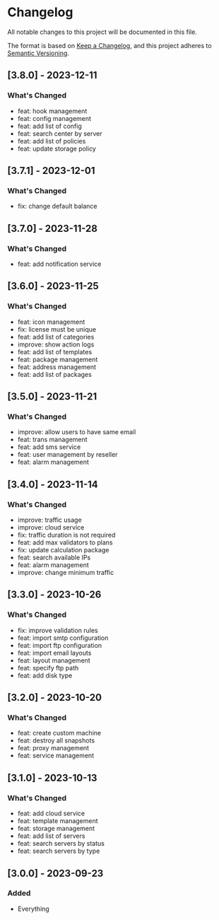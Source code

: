 # Changelog

All notable changes to this project will be documented in this file.

The format is based on [Keep a Changelog](https://keepachangelog.com/en/1.0.0/),
and this project adheres to [Semantic Versioning](https://semver.org/spec/v2.0.0.html).

## [3.8.0] - 2023-12-11

### What's Changed

- feat: hook management
- feat: config management
- feat: add list of config
- feat: search center by server
- feat: add list of policies
- feat: update storage policy

## [3.7.1] - 2023-12-01

### What's Changed

- fix: change default balance

## [3.7.0] - 2023-11-28

### What's Changed

- feat: add notification service

## [3.6.0] - 2023-11-25

### What's Changed

- feat: icon management
- fix: license must be unique
- feat: add list of categories
- improve: show action logs
- feat: add list of templates
- feat: package management
- feat: address management
- feat: add list of packages

## [3.5.0] - 2023-11-21

### What's Changed

- improve: allow users to have same email
- feat: trans management
- feat: add sms service
- feat: user management by reseller
- feat: alarm management

## [3.4.0] - 2023-11-14

### What's Changed

- improve: traffic usage
- improve: cloud service
- fix: traffic duration is not required 
- feat: add max validators to plans
- fix: update calculation package
- feat: search available IPs
- feat: alarm management
- improve: change minimum traffic

## [3.3.0] - 2023-10-26

### What's Changed

- fix: improve validation rules
- feat: import smtp configuration
- feat: import ftp configuration
- feat: import email layouts
- feat: layout management
- feat: specify ftp path
- feat: add disk type

## [3.2.0] - 2023-10-20

### What's Changed

- feat: create custom machine
- feat: destroy all snapshots
- feat: proxy management
- feat: service management

## [3.1.0] - 2023-10-13

### What's Changed

- feat: add cloud service
- feat: template management
- feat: storage management
- feat: add list of servers
- feat: search servers by status
- feat: search servers by type

## [3.0.0] - 2023-09-23

### Added

- Everything
